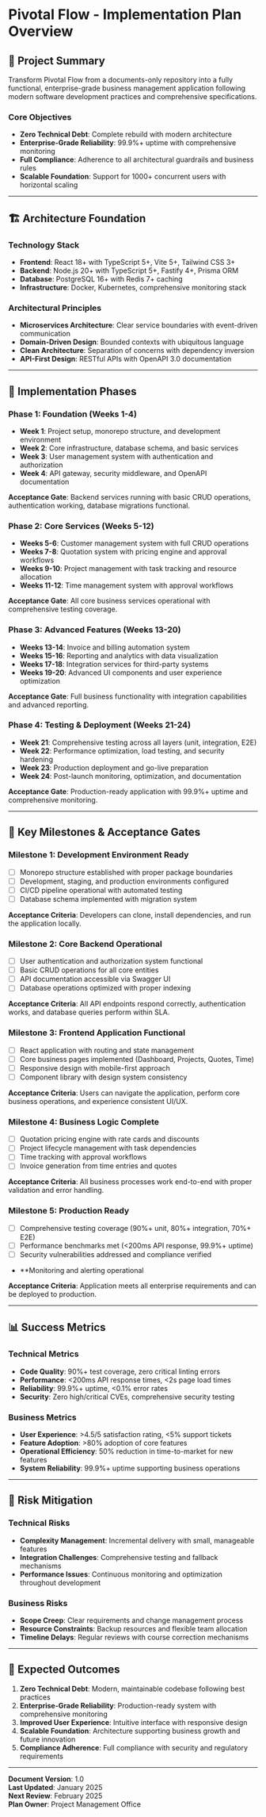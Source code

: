 # Pivotal Flow - Implementation Plan Overview

## 🎯 **Project Summary**

Transform Pivotal Flow from a documents-only repository into a fully functional, enterprise-grade business management application following modern software development practices and comprehensive specifications.

### **Core Objectives**
- **Zero Technical Debt**: Complete rebuild with modern architecture
- **Enterprise-Grade Reliability**: 99.9%+ uptime with comprehensive monitoring
- **Full Compliance**: Adherence to all architectural guardrails and business rules
- **Scalable Foundation**: Support for 1000+ concurrent users with horizontal scaling

---

## 🏗️ **Architecture Foundation**

### **Technology Stack**
- **Frontend**: React 18+ with TypeScript 5+, Vite 5+, Tailwind CSS 3+
- **Backend**: Node.js 20+ with TypeScript 5+, Fastify 4+, Prisma ORM
- **Database**: PostgreSQL 16+ with Redis 7+ caching
- **Infrastructure**: Docker, Kubernetes, comprehensive monitoring stack

### **Architectural Principles**
- **Microservices Architecture**: Clear service boundaries with event-driven communication
- **Domain-Driven Design**: Bounded contexts with ubiquitous language
- **Clean Architecture**: Separation of concerns with dependency inversion
- **API-First Design**: RESTful APIs with OpenAPI 3.0 documentation

---

## 📅 **Implementation Phases**

### **Phase 1: Foundation (Weeks 1-4)**
- **Week 1**: Project setup, monorepo structure, and development environment
- **Week 2**: Core infrastructure, database schema, and basic services
- **Week 3**: User management system with authentication and authorization
- **Week 4**: API gateway, security middleware, and OpenAPI documentation

**Acceptance Gate**: Backend services running with basic CRUD operations, authentication working, database migrations functional.

### **Phase 2: Core Services (Weeks 5-12)**
- **Weeks 5-6**: Customer management system with full CRUD operations
- **Weeks 7-8**: Quotation system with pricing engine and approval workflows
- **Weeks 9-10**: Project management with task tracking and resource allocation
- **Weeks 11-12**: Time management system with approval workflows

**Acceptance Gate**: All core business services operational with comprehensive testing coverage.

### **Phase 3: Advanced Features (Weeks 13-20)**
- **Weeks 13-14**: Invoice and billing automation system
- **Weeks 15-16**: Reporting and analytics with data visualization
- **Weeks 17-18**: Integration services for third-party systems
- **Weeks 19-20**: Advanced UI components and user experience optimization

**Acceptance Gate**: Full business functionality with integration capabilities and advanced reporting.

### **Phase 4: Testing & Deployment (Weeks 21-24)**
- **Week 21**: Comprehensive testing across all layers (unit, integration, E2E)
- **Week 22**: Performance optimization, load testing, and security hardening
- **Week 23**: Production deployment and go-live preparation
- **Week 24**: Post-launch monitoring, optimization, and documentation

**Acceptance Gate**: Production-ready application with 99.9%+ uptime and comprehensive monitoring.

---

## 🎯 **Key Milestones & Acceptance Gates**

### **Milestone 1: Development Environment Ready**
- [ ] Monorepo structure established with proper package boundaries
- [ ] Development, staging, and production environments configured
- [ ] CI/CD pipeline operational with automated testing
- [ ] Database schema implemented with migration system

**Acceptance Criteria**: Developers can clone, install dependencies, and run the application locally.

### **Milestone 2: Core Backend Operational**
- [ ] User authentication and authorization system functional
- [ ] Basic CRUD operations for all core entities
- [ ] API documentation accessible via Swagger UI
- [ ] Database operations optimized with proper indexing

**Acceptance Criteria**: All API endpoints respond correctly, authentication works, and database queries perform within SLA.

### **Milestone 3: Frontend Application Functional**
- [ ] React application with routing and state management
- [ ] Core business pages implemented (Dashboard, Projects, Quotes, Time)
- [ ] Responsive design with mobile-first approach
- [ ] Component library with design system consistency

**Acceptance Criteria**: Users can navigate the application, perform core business operations, and experience consistent UI/UX.

### **Milestone 4: Business Logic Complete**
- [ ] Quotation pricing engine with rate cards and discounts
- [ ] Project lifecycle management with task dependencies
- [ ] Time tracking with approval workflows
- [ ] Invoice generation from time entries and quotes

**Acceptance Criteria**: All business processes work end-to-end with proper validation and error handling.

### **Milestone 5: Production Ready**
- [ ] Comprehensive testing coverage (90%+ unit, 80%+ integration, 70%+ E2E)
- [ ] Performance benchmarks met (<200ms API response, 99.9%+ uptime)
- [ ] Security vulnerabilities addressed and compliance verified
- **Monitoring and alerting operational

**Acceptance Criteria**: Application meets all enterprise requirements and can be deployed to production.

---

## 📊 **Success Metrics**

### **Technical Metrics**
- **Code Quality**: 90%+ test coverage, zero critical linting errors
- **Performance**: <200ms API response times, <2s page load times
- **Reliability**: 99.9%+ uptime, <0.1% error rates
- **Security**: Zero high/critical CVEs, comprehensive security testing

### **Business Metrics**
- **User Experience**: >4.5/5 satisfaction rating, <5% support tickets
- **Feature Adoption**: >80% adoption of core features
- **Operational Efficiency**: 50% reduction in time-to-market for new features
- **System Reliability**: 99.9%+ uptime supporting business operations

---

## 🚧 **Risk Mitigation**

### **Technical Risks**
- **Complexity Management**: Incremental delivery with small, manageable features
- **Integration Challenges**: Comprehensive testing and fallback mechanisms
- **Performance Issues**: Continuous monitoring and optimization throughout development

### **Business Risks**
- **Scope Creep**: Clear requirements and change management process
- **Resource Constraints**: Backup resources and flexible team allocation
- **Timeline Delays**: Regular reviews with course correction mechanisms

---

## 🎉 **Expected Outcomes**

1. **Zero Technical Debt**: Modern, maintainable codebase following best practices
2. **Enterprise-Grade Reliability**: Production-ready system with comprehensive monitoring
3. **Improved User Experience**: Intuitive interface with responsive design
4. **Scalable Foundation**: Architecture supporting business growth and future innovation
5. **Compliance Adherence**: Full compliance with security and regulatory requirements

---

**Document Version**: 1.0  
**Last Updated**: January 2025  
**Next Review**: February 2025  
**Plan Owner**: Project Management Office

